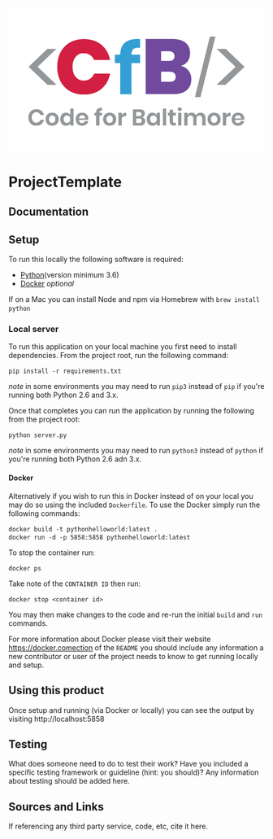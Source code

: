 ![Code for Baltimore](/docs/img/CfB.png)

# ProjectTemplate

## Documentation

## Setup
To run this locally the following software is required:
*  [Python](https://www.python.org/)(version minimum 3.6)
*  [Docker](https://docker.com) *optional*

If on a Mac you can install Node and npm via Homebrew with `brew install python`

### Local server
To run this application on your local machine you first need to install dependencies.  From the project root, run the following command:
```shell
pip install -r requirements.txt
```
*note* in some environments you may need to run `pip3` instead of `pip` if you're running both Python 2.6 and 3.x.

Once that completes you can run the application by running the following from the project root:
```shell
python server.py
```
*note* in some environments you may need to run `python3` instead of `python` if you're running both Python 2.6 adn 3.x.

#### Docker
Alternatively if you wish to run this in Docker instead of on your local you may do so using the included `Dockerfile`. To use the Docker simply run the following commands:
```shell
docker build -t pythonhelloworld:latest .
docker run -d -p 5858:5858 pythonhelloworld:latest
```
To stop the container run:
```shell
docker ps
```
Take note of the `CONTAINER ID` then run:
```shell
docker stop <container id>
```
You may then make changes to the code and re-run the initial `build` and `run` commands. 

For more information about Docker please visit their website https://docker.comection of the `README` you should include any information a new contributor or user of the project needs to know to get running locally and setup.

## Using this product
Once setup and running (via Docker or locally) you can see the output by visiting http://localhost:5858

## Testing
What does someone need to do to test their work? Have you included a specific testing framework or guideline (hint: you should)? Any information about testing should be added here.

## Sources and Links
If referencing any third party service, code, etc, cite it here.
